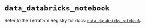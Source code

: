 # `data_databricks_notebook`

Refer to the Terraform Registry for docs: [`data_databricks_notebook`](https://registry.terraform.io/providers/databricks/databricks/1.35.0/docs/data-sources/notebook).
